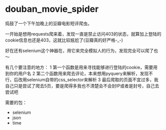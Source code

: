 # douban_movie_spider
捣鼓了一个下午加晚上的豆瓣电影短评爬虫。

一开始是想用requests爬来着，发现一直是禁止访问403的状态，就算加上登陆的cookie信息也还是403，这就比较尴尬了(豆瓣真的好严格-_-)

好在还有selenium这个神器在，用它来完全模拟人的行为，发现完全可以爬了也～

有几个要注意的地方：
1 第一个函数是用来寻找能够进行登陆的cookie，需要用到你的用户名
2 第二个函数用来爬去评论，本来想用pyquery来解析，发现不行，后改用selenium自带的css_selector来解析
3 最后爬取的页面不宜过多，我自己只是尝试了爬去5页，要是爬得多我也不清楚会不会封IP或者是封号，自己去尝试吧

需要的包：

* selenium
* json
* time
